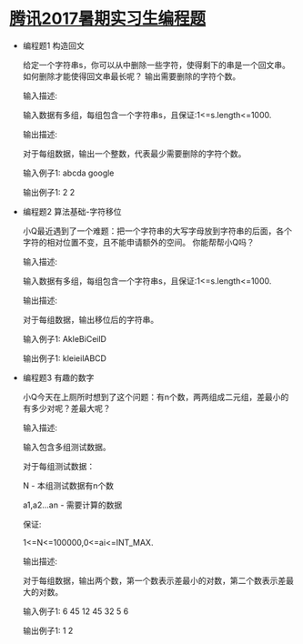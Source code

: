 [腾讯2017暑期实习生编程题](https://www.nowcoder.com/test/1725829/summary)
====================

+ 编程题1 构造回文

    给定一个字符串s，你可以从中删除一些字符，使得剩下的串是一个回文串。如何删除才能使得回文串最长呢？
    输出需要删除的字符个数。

    输入描述:

    输入数据有多组，每组包含一个字符串s，且保证:1<=s.length<=1000.
    



    输出描述:

    对于每组数据，输出一个整数，代表最少需要删除的字符个数。


    输入例子1:
    abcda
    google

    输出例子1:
    2
    2

+ 编程题2 算法基础-字符移位

    小Q最近遇到了一个难题：把一个字符串的大写字母放到字符串的后面，各个字符的相对位置不变，且不能申请额外的空间。
    你能帮帮小Q吗？


    输入描述:

    输入数据有多组，每组包含一个字符串s，且保证:1<=s.length<=1000.
    



    输出描述:

    对于每组数据，输出移位后的字符串。


    输入例子1:
    AkleBiCeilD

    输出例子1:
    kleieilABCD

+ 编程题3 有趣的数字

    小Q今天在上厕所时想到了这个问题：有n个数，两两组成二元组，差最小的有多少对呢？差最大呢？


    输入描述:

    输入包含多组测试数据。

    对于每组测试数据：

    N - 本组测试数据有n个数

    a1,a2...an - 需要计算的数据

    保证:

    1<=N<=100000,0<=ai<=INT_MAX.
    



    输出描述:

    对于每组数据，输出两个数，第一个数表示差最小的对数，第二个数表示差最大的对数。


    输入例子1:
    6
    45 12 45 32 5 6

    输出例子1:
    1 2
